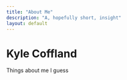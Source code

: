 ```yaml
---
title: "About Me"
description: "A, hopefully short, insight"
layout: default
---
```

# Kyle Coffland
Things about me I guess